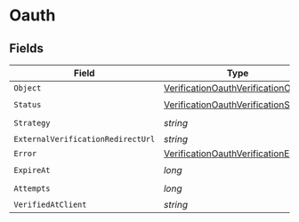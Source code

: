 # Oauth


## Fields

| Field                                                                                                 | Type                                                                                                  | Required                                                                                              | Description                                                                                           |
| ----------------------------------------------------------------------------------------------------- | ----------------------------------------------------------------------------------------------------- | ----------------------------------------------------------------------------------------------------- | ----------------------------------------------------------------------------------------------------- |
| `Object`                                                                                              | [VerificationOauthVerificationObject](../../Models/Components/VerificationOauthVerificationObject.md) | :heavy_minus_sign:                                                                                    | N/A                                                                                                   |
| `Status`                                                                                              | [VerificationOauthVerificationStatus](../../Models/Components/VerificationOauthVerificationStatus.md) | :heavy_check_mark:                                                                                    | N/A                                                                                                   |
| `Strategy`                                                                                            | *string*                                                                                              | :heavy_check_mark:                                                                                    | N/A                                                                                                   |
| `ExternalVerificationRedirectUrl`                                                                     | *string*                                                                                              | :heavy_minus_sign:                                                                                    | N/A                                                                                                   |
| `Error`                                                                                               | [VerificationOauthVerificationError](../../Models/Components/VerificationOauthVerificationError.md)   | :heavy_minus_sign:                                                                                    | N/A                                                                                                   |
| `ExpireAt`                                                                                            | *long*                                                                                                | :heavy_check_mark:                                                                                    | N/A                                                                                                   |
| `Attempts`                                                                                            | *long*                                                                                                | :heavy_check_mark:                                                                                    | N/A                                                                                                   |
| `VerifiedAtClient`                                                                                    | *string*                                                                                              | :heavy_minus_sign:                                                                                    | N/A                                                                                                   |